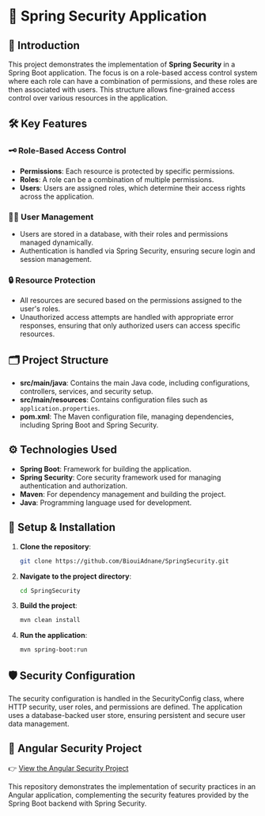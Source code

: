 # 🔐 Spring Security Application

## 🚀 Introduction

This project demonstrates the implementation of **Spring Security** in a Spring Boot application. The focus is on a role-based access control system where each role can have a combination of permissions, and these roles are then associated with users. This structure allows fine-grained access control over various resources in the application.

## 🛠️ Key Features

### 🗝️ Role-Based Access Control
- **Permissions**: Each resource is protected by specific permissions.
- **Roles**: A role can be a combination of multiple permissions.
- **Users**: Users are assigned roles, which determine their access rights across the application.

### 🧑‍💻 User Management
- Users are stored in a database, with their roles and permissions managed dynamically.
- Authentication is handled via Spring Security, ensuring secure login and session management.

### 🔒 Resource Protection
- All resources are secured based on the permissions assigned to the user's roles.
- Unauthorized access attempts are handled with appropriate error responses, ensuring that only authorized users can access specific resources.

## 🗂️ Project Structure

- **src/main/java**: Contains the main Java code, including configurations, controllers, services, and security setup.
- **src/main/resources**: Contains configuration files such as `application.properties`.
- **pom.xml**: The Maven configuration file, managing dependencies, including Spring Boot and Spring Security.

## ⚙️ Technologies Used

- **Spring Boot**: Framework for building the application.
- **Spring Security**: Core security framework used for managing authentication and authorization.
- **Maven**: For dependency management and building the project.
- **Java**: Programming language used for development.

## 🧩 Setup & Installation

1. **Clone the repository**:
   ```bash
   git clone https://github.com/BiouiAdnane/SpringSecurity.git
   
2. **Navigate to the project directory**:
    ```bash
   cd SpringSecurity

3. **Build the project**:
    ```bash
   mvn clean install

4. **Run the application**:
    ```bash
   mvn spring-boot:run

## 🛡️ Security Configuration
The security configuration is handled in the SecurityConfig class, where HTTP security, user roles, and permissions are defined. The application uses a database-backed user store, ensuring persistent and secure user data management.

## 🔗 Angular Security Project

👉 [View the Angular Security Project](https://github.com/BiouiAdnane/AngularSecurity)

This repository demonstrates the implementation of security practices in an Angular application, complementing the security features provided by the Spring Boot backend with Spring Security.
